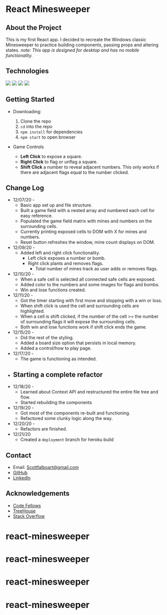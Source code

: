 # React Minesweeper

## About the Project
This is my first React app.  I decided to recreate the Windows classic Minesweeper to practice building components, passing props and altering states.
*note: This app is designed for desktop and has no mobile functionality.*

## Technologies
<img src = "https://img.shields.io/badge/-HTML5-E34F26?style=flat&logo=html5&logoColor=white"> <img src = "https://img.shields.io/badge/-CSS3-1572B6?style=flat&logo=css3&logoColor=white"> <img src = "https://img.shields.io/badge/-JavaScript-eed718?style=flat&logo=javascript&logoColor=ffffff"> <img src="https://img.shields.io/badge/-React-000000?style=flat&logo=react&logoColor=00c8ff">

## Getting Started
+ Downloading:
  1. Clone the repo
  2. `cd` into the repo
  3. `npm install` for dependencies
  4. `npm start` to open browser

+ Game Controls
  + **Left Click** to expose a square.
  + **Right Click** to flag or unflag a square.
  + **Shift Click** a number to reveal adjacent numbers.  This only works if there are adjacent flags equal to the number clicked.

## Change Log

+ 12/07/20 -
  + Basic app set up and file structure.
  + Built a game field with a nested array and numbered each cell for easy reference.
  + Populated the game field matrix with mines and numbers on the surrounding cells.
  + Currently printing exposed cells to DOM with X for mines and numbers.
  + Reset button refreshes the window, mine count displays on DOM.
+ 12/09/20 -
  + Added left and right click functionality.
    + Left click exposes a number or bomb.
    + Right click plants and removes flags.
      + Total number of mines track as user adds or removes flags.
+ 12/10/20 - 
  + When a safe cell is selected all connected safe cells are exposed.
  + Added color to the numbers and some images for flags and bombs.
  + Win and lose functions created.
+ 12/11/20 - 
  + Got the timer starting with first move and stopping with a win or loss.
  + When shift click is used the cell and surrounding cells are highlighted.
  + When a cell is shift clicked, if the number of the cell >= the number of surrounding flags it will expose the surrounding cells.
  + Both win and lose functions work if shift click ends the game.
+ 12/15/20 - 
  + Did the rest of the styling.
  + Added a board size option that persists in local memory.
  + Added a control/how to play page.
+ 12/17/20 - 
  + The game is functioning as intended.
+ ## Starting a complete refactor
+ 12/18/20 - 
  + Learned about Context API and restructured the entire file tree and flow.
  + Started rebuilding the components
+ 12/19/20 -
  + Got most of the components re-built and functioning.
  + Refactored some clunky logic along the way.
+ 12/20/20 - 
  + Refactors are finished.
+ 12/21/20
  + Created a `deployment` branch for heroku build

## Contact
+ Email: Scottfalboart@gmail.com
+ [GitHub](https://github.com/scottfalbo)
+ [LinkedIn](https://www.linkedin.com/in/scott-falbo/)

## Acknowledgements
+ [Code Fellows](https://www.codefellows.org/)
+ [TreeHouse](https://teamtreehouse.com/home)
+ [Stack Overflow](https://stackoverflow.com/)
# react-minesweeper
# react-minesweeper
# react-minesweeper
# react-minesweeper
